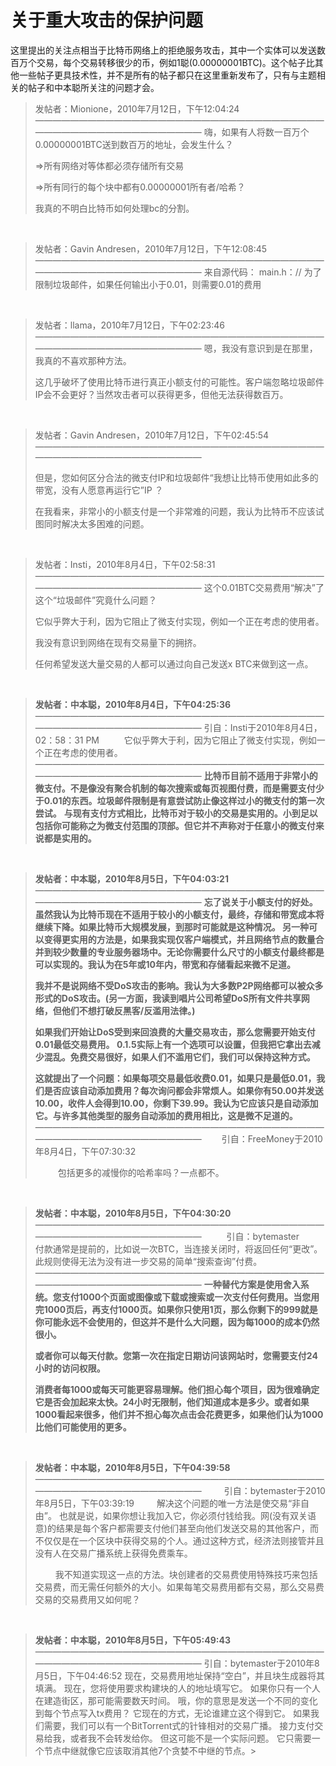 # 关于重大攻击的保护问题

这里提出的关注点相当于比特币网络上的拒绝服务攻击，其中一个实体可以发送数百万个交易，每个交易转移很少的币，例如1聪(0.00000001BTC)。这个帖子比其他一些帖子更具技术性，并不是所有的帖子都只在这里重新发布了，只有与主题相关的帖子和中本聪所关注的问题才会。

> 发帖者：Mionione，2010年7月12日，下午12:04:24
> ————————————————————————————————————————————————————
> 嗨，如果有人将数一百万个0.00000001BTC送到数百万的地址，会发生什么？
>
> =>所有网络对等体都必须存储所有交易
>
> =>所有同行的每个块中都有0.00000001所有者/哈希？
>
> 我真的不明白比特币如何处理bc的分割。

<br />

>发帖者：Gavin Andresen，2010年7月12日，下午12:08:45
> ————————————————————————————————————————————————————
> 来自源代码：
> main.h：// 为了限制垃圾邮件，如果任何输出小于0.01，则需要0.01的费用

<br />

> 发帖者：llama，2010年7月12日，下午02:23:46
> ————————————————————————————————————————————————————
> 嗯，我没有意识到是在那里，我真的不喜欢那种方法。
> 
> 这几乎破坏了使用比特币进行真正小额支付的可能性。客户端忽略垃圾邮件IP会不会更好？当然攻击者可以获得更多，但他无法获得数百万。

<br />

> 发帖者：Gavin Andresen，2010年7月12日，下午02:45:54
> ————————————————————————————————————————————————————
> 
> 但是，您如何区分合法的微支付IP和垃圾邮件“我想让比特币使用如此多的带宽，没有人愿意再运行它”IP ？
>
> 在我看来，非常小的小额支付是一个非常难的问题，我认为比特币不应该试图同时解决太多困难的问题。

<br />

> 发帖者：Insti，2010年8月4日，下午02:58:31
> ————————————————————————————————————————————————————
> 这个0.01BTC交易费用“解决”了这个“垃圾邮件”究竟什么问题？
>
> 它似乎弊大于利，因为它阻止了微支付实现，例如一个正在考虑的使用者。
>
> 我没有意识到网络在现有交易量下的拥挤。
>
> 任何希望发送大量交易的人都可以通过向自己发送x BTC来做到这一点。

<br />

> **发帖者：中本聪，2010年8月4日，下午04:25:36**
> ————————————————————————————————————————————————————
> 引自：Insti于2010年8月4日，02：58：31 PM
> &emsp; &emsp; 它似乎弊大于利，因为它阻止了微支付实现，例如一个正在考虑的使用者。
> ————————————————————————————————————————————————————
> **比特币目前不适用于非常小的微支付。不是像没有聚合机制的每次搜索或每页视图付费，而是需要支付少于0.01的东西。垃圾邮件限制是有意尝试防止像这样过小的微支付的第一次尝试。**
> **与现有支付方式相比，比特币对于较小的交易是实用的。小到足以包括你可能称之为微支付范围的顶部。但它并不声称对于任意小的微支付来说都是实用的。**

<br />

> **发帖者：中本聪，2010年8月5日，下午04:03:21**
> ————————————————————————————————————————————————————
> **忘了说关于小额支付的好处。虽然我认为比特币现在不适用于较小的小额支付，最终，存储和带宽成本将继续下降。如果比特币大规模发展，到那时可能就是这种情况。 另一种可以变得更实用的方法是，如果我实现仅客户端模式，并且网络节点的数量合并到较少数量的专业服务器场中。无论你需要什么尺寸的小额支付最终都是可以实现的。我认为在5年或10年内，带宽和存储看起来微不足道。**
>
> **我并不是说网络不受DoS攻击的影响。我认为大多数P2P网络都可以被众多形式的DoS攻击。(另一方面，我读到唱片公司希望DoS所有文件共享网络，但他们不想打破反黑客/反滥用法律。)**
>
> **如果我们开始让DoS受到来回浪费的大量交易攻击，那么您需要开始支付0.01最低交易费用。 0.1.5实际上有一个选项可以设置，但我把它拿出去减少混乱。免费交易很好，如果人们不滥用它们，我们可以保持这种方式。**
>
> **这就提出了一个问题：如果每项交易最低收费0.01，如果只是最低0.01，我们是否应该自动添加费用？每次询问都会非常烦人。如果你有50.00并发送10.00，收件人会得到10.00，你剩下39.99。我认为它应该只是自动添加它。与许多其他类型的服务自动添加的费用相比，这是微不足道的。**
> ————————————————————————————————————————————————————
> &emsp;&emsp;引自：FreeMoney于2010年8月4日，下午07:30:32
>
> &emsp; &emsp; 包括更多的减慢你的哈希率吗？一点都不。

<br />

> **发帖者：中本聪，2010年8月5日，下午04:30:20**
> ————————————————————————————————————————————————————
> &emsp; &emsp; 引自：bytemaster
> &emsp; &emsp; 付款通常是提前的，比如说一次BTC，当连接关闭时，将返回任何“更改”。此规则使得无法为没有进一步交易的简单“搜索查询”付费。
> ————————————————————————————————————————————————————
> **一种替代方案是使用舍入系统。您支付1000个页面或图像或下载或搜索或一次支付任何费用。当您用完1000页后，再支付1000页。如果你只使用1页，那么你剩下的999就是你可能永远不会使用的，但这并不是什么大问题，因为每1000的成本仍然很小。**
>
> **或者你可以每天付款。您第一次在指定日期访问该网站时，您需要支付24小时的访问权限。**
>
> **消费者每1000或每天可能更容易理解。他们担心每个项目，因为很难确定它是否会加起来太快。24小时无限制，他们知道成本是多少。或者如果1000看起来很多，他们并不担心每次点击会花费更多，如果他们认为1000比他们可能使用的更多。**

<br />

> **发帖者：中本聪，2010年8月5日，下午04:39:58**
> ————————————————————————————————————————————————————
> &emsp;&emsp; 引自：bytemaster于2010年8月5日，下午03:39:19
> &emsp;&emsp; 解决这个问题的唯一方法是使交易“非自由”。 也就是说，如果你想让我加入它，你必须付钱给我。网(没有双关语意)的结果是每个客户都需要支付他们甚至向他们发送交易的其他客户，而不仅仅是在一个区块中获得交易的个人。通过这种方式，经济法则接管并且没有人在交易广播系统上获得免费乘车。
>
> &emsp;&emsp; 我不知道实现这一点的方法。块创建者的交易费使用特殊技巧来包括交易费，而无需任何额外的大小。如果每笔交易费用都有交易，那么交易费交易的交易费用又如何呢？

<br />

> **发帖者：中本聪，2010年8月5日，下午05:49:43**
> ————————————————————————————————————————————————————
引自：bytemaster于2010年8月5日，下午04:46:52
现在，交易费用地址保持“空白”，并且块生成器将其填满。
现在，您将使用要求构建块的人的地址填写它。
如果你只有一个人在建造街区，那可能需要数天时间。 哦，你的意思是发送一个不同的变化到每个节点写入tx费用？
它现在的方式，无论谁建立这个得到它。
如果我们需要，我们可以有一个BitTorrent式的针锋相对的交易广播。 接力支付交易给我，或者我不会转发给你。 但这可能不是一个实际问题。 它只需要一个节点中继就像它应该取消其他7个贪婪不中继的节点。>
>



